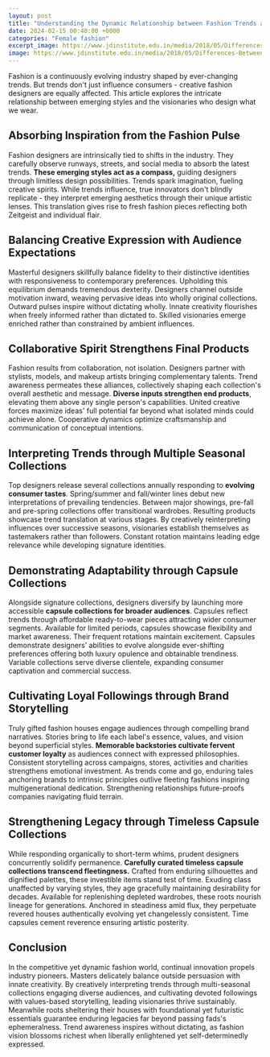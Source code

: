 ```yaml
---
layout: post
title: "Understanding the Dynamic Relationship between Fashion Trends and Designers"
date: 2024-02-15 00:40:00 +0000
categories: "Female fashion"
excerpt_image: https://www.jdinstitute.edu.in/media/2018/05/Differences-Between-Fashion-Designers-and-Fashion-Stylist.jpg
image: https://www.jdinstitute.edu.in/media/2018/05/Differences-Between-Fashion-Designers-and-Fashion-Stylist.jpg
---
```


Fashion is a continuously evolving industry shaped by ever-changing trends. But trends don't just influence consumers - creative fashion designers are equally affected. This article explores the intricate relationship between emerging styles and the visionaries who design what we wear.
## Absorbing Inspiration from the Fashion Pulse 
Fashion designers are intrinsically tied to shifts in the industry. They carefully observe runways, streets, and social media to absorb the latest trends. **These emerging styles act as a compass,** guiding designers through limitless design possibilities. Trends spark imagination, fueling creative spirits. While trends influence, true innovators don't blindly replicate - they interpret emerging aesthetics through their unique artistic lenses. This translation gives rise to fresh fashion pieces reflecting both Zeitgeist and individual flair.
## Balancing Creative Expression with Audience Expectations
Masterful designers skillfully balance fidelity to their distinctive identities with responsiveness to contemporary preferences. Upholding this equilibrium demands tremendous dexterity. Designers channel outside motivation inward, weaving pervasive ideas into wholly original collections. Outward pulses inspire without dictating wholly. Innate creativity flourishes when freely informed rather than dictated to. Skilled visionaries emerge enriched rather than constrained by ambient influences. 
## Collaborative Spirit Strengthens Final Products
Fashion results from collaboration, not isolation. Designers partner with stylists, models, and makeup artists bringing complementary talents. Trend awareness permeates these alliances, collectively shaping each collection's overall aesthetic and message. **Diverse inputs strengthen end products**, elevating them above any single person's capabilities. United creative forces maximize ideas' full potential far beyond what isolated minds could achieve alone. Cooperative dynamics optimize craftsmanship and communication of conceptual intentions.
## Interpreting Trends through Multiple Seasonal Collections
Top designers release several collections annually responding to **evolving consumer tastes**. Spring/summer and fall/winter lines debut new interpretations of prevailing tendencies. Between major showings, pre-fall and pre-spring collections offer transitional wardrobes. Resulting products showcase trend translation at various stages. By creatively reinterpreting influences over successive seasons, visionaries establish themselves as tastemakers rather than followers. Constant rotation maintains leading edge relevance while developing signature identities.
## Demonstrating Adaptability through Capsule Collections  
Alongside signature collections, designers diversify by launching more accessible **capsule collections for broader audiences**. Capsules reflect trends through affordable ready-to-wear pieces attracting wider consumer segments. Available for limited periods, capsules showcase flexibility and market awareness. Their frequent rotations maintain excitement. Capsules demonstrate designers’ abilities to evolve alongside ever-shifting preferences offering both luxury opulence and obtainable trendiness. Variable collections serve diverse clientele, expanding consumer captivation and commercial success.
## Cultivating Loyal Followings through Brand Storytelling
Truly gifted fashion houses engage audiences through compelling brand narratives. Stories bring to life each label's essence, values, and vision beyond superficial styles. **Memorable backstories cultivate fervent customer loyalty** as audiences connect with expressed philosophies. Consistent storytelling across campaigns, stores, activities and charities strengthens emotional investment. As trends come and go, enduring tales anchoring brands to intrinsic principles outlive fleeting fashions inspiring multigenerational dedication. Strengthening relationships future-proofs companies navigating fluid terrain. 
## Strengthening Legacy through Timeless Capsule Collections  
While responding organically to short-term whims, prudent designers concurrently solidify permanence. **Carefully curated timeless capsule collections transcend fleetingness.** Crafted from enduring silhouettes and dignified palettes, these investible items stand test of time. Exuding class unaffected by varying styles, they age gracefully maintaining desirability for decades. Available for replenishing depleted wardrobes, these roots nourish lineage for generations. Anchored in steadiness amid flux, they perpetuate revered houses authentically evolving yet changelessly consistent. Time capsules cement reverence ensuring artistic posterity.
## Conclusion
In the competitive yet dynamic fashion world, continual innovation propels industry pioneers. Masters delicately balance outside persuasion with innate creativity. By creatively interpreting trends through multi-seasonal collections engaging diverse audiences, and cultivating devoted followings with values-based storytelling, leading visionaries thrive sustainably. Meanwhile roots sheltering their houses with foundational yet futuristic essentials guarantee enduring legacies far beyond passing fads's ephemeralness. Trend awareness inspires without dictating, as fashion vision blossoms richest when liberally enlightened yet self-determinedly expressed.
